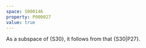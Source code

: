 ```yaml
---
space: S000146
property: P000027
value: true
---
```


As a subspace of {S30}, it follows from that {S30|P27}.

